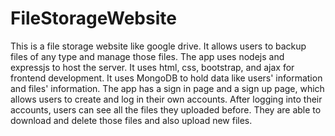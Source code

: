 # FileStorageWebsite
This is a file storage website like google drive. It allows users to backup files of any type and manage those files.
The app uses nodejs and expressjs to host the server. It uses html, css, bootstrap, and ajax for frontend development. 
It uses MongoDB to hold data like users' information and files' information.
The app has a sign in page and a sign up page, which allows users to create and log in their own accounts. 
After logging into their accounts, users can see all the files they uploaded before. They are able to download and 
delete those files and also upload new files.
